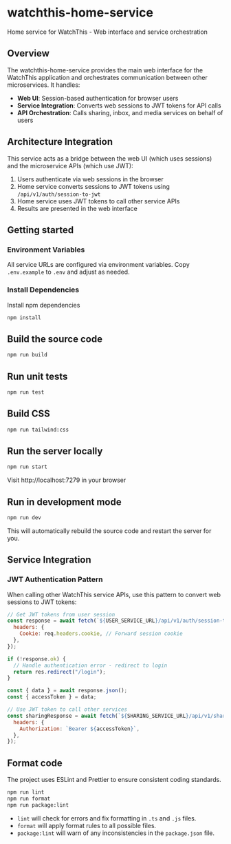 # watchthis-home-service

Home service for WatchThis - Web interface and service orchestration

## Overview

The watchthis-home-service provides the main web interface for the WatchThis application and orchestrates communication between other microservices. It handles:

- **Web UI**: Session-based authentication for browser users
- **Service Integration**: Converts web sessions to JWT tokens for API calls
- **API Orchestration**: Calls sharing, inbox, and media services on behalf of users

## Architecture Integration

This service acts as a bridge between the web UI (which uses sessions) and the microservice APIs (which use JWT):

1. Users authenticate via web sessions in the browser
2. Home service converts sessions to JWT tokens using `/api/v1/auth/session-to-jwt`
3. Home service uses JWT tokens to call other service APIs
4. Results are presented in the web interface

## Getting started

### Environment Variables

All service URLs are configured via environment variables. Copy `.env.example` to `.env` and adjust as needed.

### Install Dependencies

Install npm dependencies

```bash
npm install
```

## Build the source code

```bash
npm run build
```

## Run unit tests

```bash
npm run test
```

## Build CSS

```bash
npm run tailwind:css
```

## Run the server locally

```bash
npm run start
```

Visit http://localhost:7279 in your browser

## Run in development mode

```bash
npm run dev
```

This will automatically rebuild the source code and restart the server for you.

## Service Integration

### JWT Authentication Pattern

When calling other WatchThis service APIs, use this pattern to convert web sessions to JWT tokens:

```javascript
// Get JWT tokens from user session
const response = await fetch(`${USER_SERVICE_URL}/api/v1/auth/session-to-jwt`, {
  headers: {
    Cookie: req.headers.cookie, // Forward session cookie
  },
});

if (!response.ok) {
  // Handle authentication error - redirect to login
  return res.redirect("/login");
}

const { data } = await response.json();
const { accessToken } = data;

// Use JWT token to call other services
const sharingResponse = await fetch(`${SHARING_SERVICE_URL}/api/v1/shares/received`, {
  headers: {
    Authorization: `Bearer ${accessToken}`,
  },
});
```

## Format code

The project uses ESLint and Prettier to ensure consistent coding standards.

```bash
npm run lint
npm run format
npm run package:lint
```

- `lint` will check for errors and fix formatting in `.ts` and `.js` files.
- `format` will apply format rules to all possible files.
- `package:lint` will warn of any inconsistencies in the `package.json` file.
